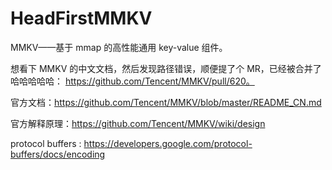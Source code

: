 # HeadFirstMMKV

MMKV——基于 mmap 的高性能通用 key-value 组件。

想看下 MMKV 的中文文档，然后发现路径错误，顺便提了个 MR，已经被合并了哈哈哈哈哈： https://github.com/Tencent/MMKV/pull/620。


官方文档：https://github.com/Tencent/MMKV/blob/master/README_CN.md

官方解释原理：https://github.com/Tencent/MMKV/wiki/design

protocol buffers : https://developers.google.com/protocol-buffers/docs/encoding
